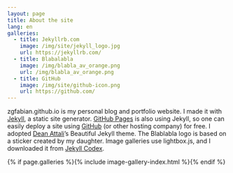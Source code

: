 ```yaml
---
layout: page
title: About the site
lang: en
galleries:
  - title: Jekyllrb.com
    image: /img/site/jekyll_logo.jpg
    url: https://jekyllrb.com/
  - title: Blabalabla
    image: /img/blabla_av_orange.png
    url: /img/blabla_av_orange.png
  - title: GitHub
    image: /img/site/github-icon.png
    url: https://github.com/
---
```


zgfabian.github.io is my personal blog and portfolio website. I made it with [Jekyll](https://jekyllrb.com/), a static site generator. [GitHub Pages](https://pages.github.com/) is also using Jekyll, so one can easily deploy a site using [GitHub](https://github.com/) (or other hosting company) for free. I adopted [Dean Attali](https://deanattali.com/)’s Beautiful Jekyll theme. The Blablabla logo is based on a sticker created by my daughter. Image galleries use lightbox.js, and I downloaded it from [Jekyll Codex](https://jekyllcodex.org/without-plugins/). 

{% if page.galleries %}{% include image-gallery-index.html %}{% endif %}
